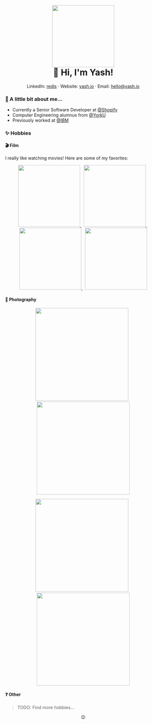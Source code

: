 <!-- Header -->
<h1 align="center">
  <img src="https://user-images.githubusercontent.com/32605754/87495507-938d0580-c61f-11ea-997c-8a3da7998c45.png" width="200"></img> <!-- Avatar -->
  <br>
  👋 Hi, I'm Yash!
</h1>

<p align="center">
  LinkedIn: <a href="https://www.linkedin.com/in/redis/">redis</a> &middot;
  Website: <a href="https://yash.io/">yash.io</a> &middot;
  Email: <a href="mailto:hello@yash.io">hello@yash.io</a>
</p>

### 👀 A little bit about me...

* Currently a Senior Software Developer at [@Shopify](https://www.shopify.com/)
* Computer Engineering alumnus from [@YorkU](https://www.yorku.ca/)
* Previously worked at [@IBM](https://www.ibm.com/)

### ✨ Hobbies

#### 🎬 Film

I really like watching movies! Here are some of my favorites:

<p align="center">
  <a href="https://letterboxd.com/film/pather-panchali/">
    <img src="https://user-images.githubusercontent.com/32605754/87497144-f7fd9400-c622-11ea-8bcb-cec944ec50e8.png" width="200"></img>
  </a> &nbsp;
  <a href="https://letterboxd.com/film/grave-of-the-fireflies/">
    <img src="https://user-images.githubusercontent.com/32605754/87497171-0d72be00-c623-11ea-96b1-dd7ab51a3998.png" width="200"></img>
  </a> &nbsp;
  <a href="https://letterboxd.com/film/the-400-blows/">
    <img src="https://user-images.githubusercontent.com/32605754/87497186-1794bc80-c623-11ea-8f35-11de1884c7a5.png" width="200"></img>
  </a> &nbsp;
  <a href="https://letterboxd.com/film/still-walking/">
    <img src="https://user-images.githubusercontent.com/32605754/87497223-27ac9c00-c623-11ea-8709-ed71fc92bd2c.png" width="200"></img>
  </a>
</p>

#### 📸 Photography

<p align="center">
  <img src="https://user-images.githubusercontent.com/32605754/183433001-50f73b77-d928-4451-aa1c-d7a9191ce022.JPG" width="300"></img> &nbsp;
  <img src="https://user-images.githubusercontent.com/32605754/183433075-3cd132e8-178d-4c77-a54d-6a0a54d6a1c4.JPG" width="300"></img>
</p>
<p align="center">
  <img src="https://user-images.githubusercontent.com/32605754/183435038-ef85c90f-387d-41fe-91ff-55e6da1eb0aa.JPG" width="300"></img> &nbsp;
  <img src="https://user-images.githubusercontent.com/32605754/183433274-cd608940-a8b7-4544-a646-5aa139f00a16.JPG" width="300"></img>
</p>

#### ❓ Other

> TODO: Find more hobbies...

<!-- Footer -->
<p align="center">😉</p>
